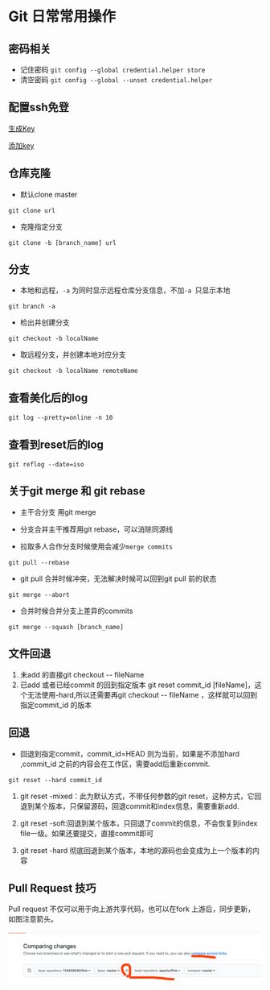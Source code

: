 # Git 日常常用操作

## 密码相关

- 记住密码
  `git config --global credential.helper store`
- 清空密码
  `git config --global --unset credential.helper`

## 配置ssh免登

[生成Key](https://docs.github.com/en/authentication/connecting-to-github-with-ssh/generating-a-new-ssh-key-and-adding-it-to-the-ssh-agent)

[添加key](https://github.com/settings/keys)

## 仓库克隆

- 默认clone master

```
git clone url
```

- 克隆指定分支

```
git clone -b [branch_name] url
```

## 分支

- 本地和远程，`-a` 为同时显示远程仓库分支信息，不加`-a `只显示本地

```
git branch -a
```

- 检出并创建分支

```
git checkout -b localName
```

- 取远程分支，并创建本地对应分支

```
git checkout -b localName remoteName
```

## 查看美化后的log

```
git log --pretty=online -n 10
```

## 查看到reset后的log

```
git reflog --date=iso
```

## **关于git merge 和 git rebase**

- 主干合分支 用git merge

- 分支合并主干推荐用git rebase，可以消除同源线

- 拉取多人合作分支时候使用会减少`merge commits`

```
git pull --rebase 
```

- git pull 合并时候冲突，无法解决时候可以回到git pull 前的状态

```
git merge --abort
```

- 合并时候合并分支上差异的commits

```
git merge --squash [branch_name]
```

## 文件回退

1. 未add 的直接git checkout -- fileName
2. 已add 或者已经commit 的回到指定版本 git reset commit_id [fileName]，这个无法使用-hard,所以还需要再git
   checkout -- fileName ，这样就可以回到指定commit_id 的版本

## 回退

- 回退到指定commit，commit_id=HEAD 则为当前，如果是不添加hard ,commit_id 之前的内容会在工作区，需要add后重新commit.

```
git reset --hard commit_id 
```

1. git reset -mixed：此为默认方式，不带任何参数的git
   reset，这种方式，它回退到某个版本，只保留源码，回退commit和index信息，需要重新add.

2. git reset -soft:回退到某个版本，只回退了commit的信息，不会恢复到index file一级。如果还要提交，直接commit即可

3. git reset -hard 彻底回退到某个版本，本地的源码也会变成为上一个版本的内容

## Pull Request 技巧

Pull request 不仅可以用于向上游共享代码，也可以在fork 上游后，同步更新，如图注意箭头。

![PR](/images/git-pr.png)

